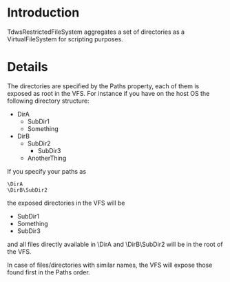# Introduction #

TdwsRestrictedFileSystem aggregates a set of directories as a VirtualFileSystem for scripting purposes.

# Details #

The directories are specified by the Paths property, each of them is exposed as root in the VFS. For instance if you have on the host OS the following directory structure:

  * DirA
    * SubDir1
    * Something
  * DirB
    * SubDir2
      * SubDir3
    * AnotherThing

If you specify your paths as

```
\DirA
\DirB\SubDir2
```

the exposed directories in the VFS will be

  * SubDir1
  * Something
  * SubDir3

and all files directly available in \DirA and \DirB\SubDir2 will be in the root of the VFS.

In case of files/directories with similar names, the VFS will expose those found first in the Paths order.